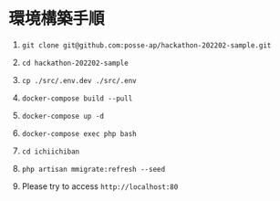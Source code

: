 # 環境構築手順

1. `git clone git@github.com:posse-ap/hackathon-202202-sample.git`

2. `cd hackathon-202202-sample`

3. `cp ./src/.env.dev ./src/.env`

3. `docker-compose build --pull`

4. `docker-compose up -d`

5. `docker-compose exec php bash`

6. `cd ichiichiban`

7. `php artisan mmigrate:refresh --seed`

8. Please try to access `http://localhost:80`
